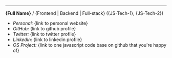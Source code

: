 ------------

**{Full Name}**
/ {Frontend | Backend | Full-stack} ({JS-Tech-1}, {JS-Tech-2})

- *Personal:* {link to personal website}
- *GitHub:* {link to github profile}
- *Twitter:* {link to twitter profile}
- *LinkedIn:* {link to linkedin profile}
- *OS Project:* {link to one javascript code base on github that you're happy of}